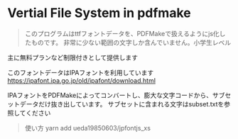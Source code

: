 # Vertial File System in pdfmake

> このプログラムはttfフォントデータを、PDFMakeで扱えるようにjs化したものです。
非常に少ない範囲の文字しか含んでいません。小学生レベル

主に無料プランなど制限付きとして提供します

このフォントデータはIPAフォントを利用しています
https://ipafont.ipa.go.jp/old/ipafont/download.html

IPAフォントをPDFMakeによってコンバートし、膨大な文字コードから、サブセットデータだけ抜き出しています。
サブセットに含まれる文字はsubset.txtを参照してください

> 使い方
yarn add ueda19850603/jpfontjs_xs
